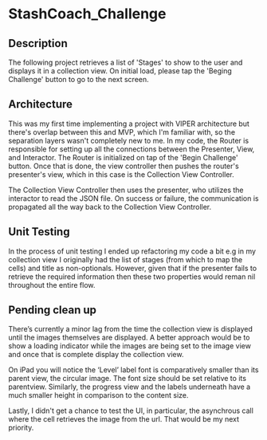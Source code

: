 # StashCoach_Challenge

## Description

 The following project retrieves a list of 'Stages' to show to the user and displays it in a collection view. 
On initial load, please tap the 'Beging Challenge' button to go to the next screen. 

## Architecture 

  This was my first time implementing a project with VIPER architecture but there's overlap between this and MVP, which I'm  familiar with, so the separation layers wasn't completely new to me. In my code, the Router is responsible for setting up all the connections between the Presenter, View, and Interactor. The Router is initialized on tap of the 'Begin Challenge' button. Once that is done, the view controller then pushes the router's presenter's view, which in this case is the Collection View Controller. 
  
  The Collection View Controller then uses the presenter, who utilizes the interactor to read the JSON file. On success or failure, the communication is propagated all the way back to the Collection View Controller. 

## Unit Testing
  
  In the process of unit testing I ended up refactoring my code a bit e.g in my collection view I originally had the list of stages (from which to map the cells) and title as non-optionals. However, given that if the presenter fails to retrieve the required information then these two properties would reman nil throughout the entire flow.


## Pending clean up

 There’s currently a minor lag from the time the collection view is displayed until the images themselves are displayed. A better approach would be to show a loading indicator while the images are being set to the image view and once that is complete display the collection view. 


On iPad you will notice the ‘Level’ label font is comparatively smaller than its parent view, the circular image. The font size should be set relative to its parentview. Similarly, the progress view and the labels underneath have a much smaller height in comparison to the content size. 
  
Lastly, I didn't get a chance to test the UI, in particular, the asynchrous call where the cell retrieves the image from the url. That would be my next priority. 

